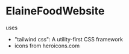 # ElaineFoodWebsite

uses 
- "tailwind css": A utility-first CSS framework
- icons from heroicons.com
